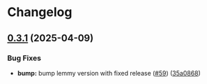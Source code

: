 # Changelog

## [0.3.1](https://github.com/mikemrm/charts/compare/lemmy-v0.3.0...lemmy-v0.3.1) (2025-04-09)


### Bug Fixes

* **bump:** bump lemmy version with fixed release ([#59](https://github.com/mikemrm/charts/issues/59)) ([35a0868](https://github.com/mikemrm/charts/commit/35a086867f205f77ed50977923dd2642eaf66412))
